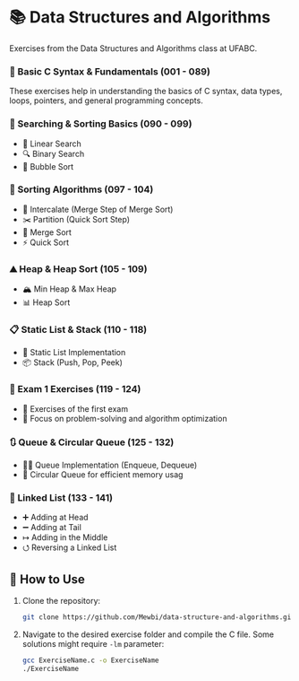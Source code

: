 # 📚 Data Structures and Algorithms

Exercises from the Data Structures and Algorithms class at UFABC.

### 🔰 Basic C Syntax & Fundamentals (001 - 089)

These exercises help in understanding the basics of C syntax, data types, loops, pointers, and general programming concepts.

### 🔎 Searching & Sorting Basics (090 - 099)

- 🧐 Linear Search
- 🔍 Binary Search
- 🔄 Bubble Sort

### 🔄 Sorting Algorithms (097 - 104)

- 🔀 Intercalate (Merge Step of Merge Sort)
- ✂️ Partition (Quick Sort Step)
- 📌 Merge Sort
- ⚡ Quick Sort

### ⛰️ Heap & Heap Sort (105 - 109)

- 🏔️ Min Heap & Max Heap
- 📊 Heap Sort

### 📋 Static List & Stack (110 - 118)

- 📄 Static List Implementation
- 📦 Stack (Push, Pop, Peek)

### 📝 Exam 1 Exercises (119 - 124)

- 📖 Exercises of the first exam
- 🎯 Focus on problem-solving and algorithm optimization

### 🔃 Queue & Circular Queue (125 - 132)

- 🚶‍♂️ Queue Implementation (Enqueue, Dequeue)
- 🔁 Circular Queue for efficient memory usag

### 📂 Linked List (133 - 141)

- ➕ Adding at Head
- ➖ Adding at Tail
- ↦ Adding in the Middle
- ⭯️ Reversing a Linked List

## 📜 How to Use

1. Clone the repository:
   ```bash
   git clone https://github.com/Mewbi/data-structure-and-algorithms.git
   ```
2. Navigate to the desired exercise folder and compile the C file. Some solutions might require `-lm` parameter:
   ```bash
   gcc ExerciseName.c -o ExerciseName
   ./ExerciseName
   ```
